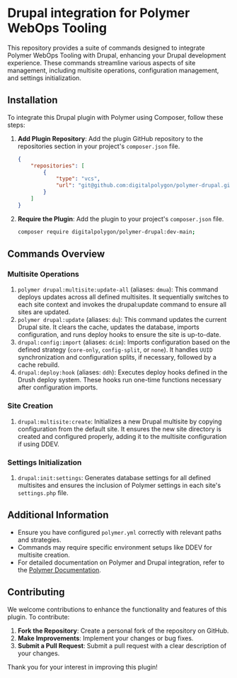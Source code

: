 # Drupal integration for Polymer WebOps Tooling

This repository provides a suite of commands designed to integrate Polymer WebOps Tooling with Drupal, enhancing your
Drupal development experience. These commands streamline various aspects of site management, including multisite
operations, configuration management, and settings initialization.

## Installation

To integrate this Drupal plugin with Polymer using Composer, follow these steps:

1. **Add Plugin Repository**: Add the plugin GitHub repository to the repositories section in your
   project's `composer.json` file.

   ```json
   {
       "repositories": [
           {
               "type": "vcs",
               "url": "git@github.com:digitalpolygon/polymer-drupal.git"
           }
       ]
   }
   ```

1. **Require the Plugin**: Add the plugin to your project's `composer.json` file.

   ```bash
   composer require digitalpolygon/polymer-drupal:dev-main;
   ```

## Commands Overview

### Multisite Operations

1. `polymer drupal:multisite:update-all` (aliases: `dmua`): This command deploys updates across all defined multisites.
   It sequentially switches to each site context and invokes the drupal:update command to ensure all sites are updated.
2. `polymer drupal:update` (aliases: `du`): This command updates the current Drupal site. It clears the cache, updates
   the database, imports configuration, and runs deploy hooks to ensure the site is up-to-date.
3. `drupal:config:import`  (aliases: `dcim`): Imports configuration based on the defined
   strategy (`core-only`, `config-split`, or `none`). It handles `UUID` synchronization and configuration splits, if
   necessary, followed by a cache rebuild.
4. `drupal:deploy:hook` (aliases: `ddh`): Executes deploy hooks defined in the Drush deploy system. These hooks run
   one-time functions necessary after configuration imports.

### Site Creation

1. `drupal:multisite:create`: Initializes a new Drupal multisite by copying configuration from the default site. It
   ensures the new site directory is created and configured properly, adding it to the multisite configuration if using
   DDEV.

### Settings Initialization

1. `drupal:init:settings`: Generates database settings for all defined multisites and ensures the inclusion of Polymer
   settings in each site's `settings.php` file.

## Additional Information

- Ensure you have configured `polymer.yml` correctly with relevant paths and strategies.
- Commands may require specific environment setups like DDEV for multisite creation.
- For detailed documentation on Polymer and Drupal integration, refer to
  the [Polymer Documentation](https://digitalpolygon.github.io/polymer/).

## Contributing

We welcome contributions to enhance the functionality and features of this plugin. To contribute:

1. **Fork the Repository**: Create a personal fork of the repository on GitHub.
2. **Make Improvements**: Implement your changes or bug fixes.
3. **Submit a Pull Request**: Submit a pull request with a clear description of your changes.

Thank you for your interest in improving this plugin!

